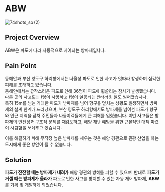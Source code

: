 # ABW
![74shots_so (2)](https://github.com/user-attachments/assets/37ef65e1-63c4-4934-8990-d272e1900931)
## Project Overview
ABW은 파도에 따라 자동적으로 제어되는 방파제입니다.
<br/>
## Pain Point
동해안과 부산 영도구 하리항에서는 너울성 파도로 인한 사고가 잇따라 발생하며 심각한 피해를 초래하고 있습니다. <br/>
동해안에서는 갑작스러운 파도로 인해 36명이 파도에 휩쓸리는 참사가 발생했습니다. 다른 곳의 사고로는 1명이 사망하고 1명이 실종되는 안타까운 일도 벌어졌습니다. <br/>
특히 15m를 넘는 거대한 파도가 방파제를 넘어 항구를 덮치는 상황도 발생하면서 방파제의 설계 한계가 드러났으며, 부산 영도구 하리항에서도 방파제를 넘어선 파도가 항구와 인근 지역을 덮쳐 주민들과 나들이객들에게 큰 피해를 입혔습니다. 이번 사고들은 방파제의 안전성과 구조적 문제를 재검토하고, 해양 재난 예방을 위한 근본적인 대책 마련이 시급함을 보여주고 있습니다.<br/>

이를 해결하기 위해 무작정 높은 방파제를 세우는 것은 해양 경관으로 관광 산업을 하는 도시에게 좋은 방안이 될 수 없습니다.<br/>

## Solution
**파도가 잔잔할 때는 방파제가 내려가** 해양 경관의 방해를 피할 수 있으며, 반대로 **파도가 거셀 때는 방파제가 올라가** 파도로 인한 사고를 방지할 수 있는 자동 제어 방파제, **ABW**를 기획 및 개발하게 되었습니다.<br/>


